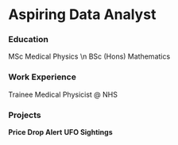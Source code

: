 # Aspiring Data Analyst

### Education
MSc Medical Physics \n
BSc (Hons) Mathematics

### Work Experience
Trainee Medical Physicist @ NHS

### Projects
**Price Drop Alert**
**UFO Sightings**
